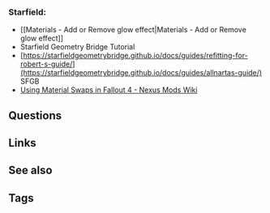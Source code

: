 
### Starfield:
- [[Materials - Add or Remove glow effect|Materials - Add or Remove glow effect]]
- Starfield Geometry Bridge Tutorial
- [https://starfieldgeometrybridge.github.io/docs/guides/refitting-for-robert-s-guide/](https://starfieldgeometrybridge.github.io/docs/guides/allnartas-guide/) SFGB
- [Using Material Swaps in Fallout 4 - Nexus Mods Wiki](https://wiki.nexusmods.com/index.php/Using_Material_Swaps_in_Fallout_4)


## Questions

## Links

## See also

## Tags
